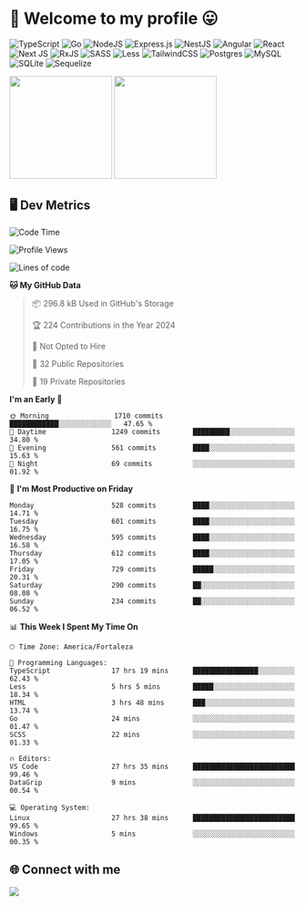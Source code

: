 # 🎉 Welcome to my profile 😛

![TypeScript](https://img.shields.io/badge/typescript-%23007ACC.svg?style=for-the-badge&logo=typescript&logoColor=white)
![Go](https://img.shields.io/badge/go-%2300ADD8.svg?style=for-the-badge&logo=go&logoColor=white)
![NodeJS](https://img.shields.io/badge/node.js-6DA55F?style=for-the-badge&logo=node.js&logoColor=white)
![Express.js](https://img.shields.io/badge/express.js-%23404d59.svg?style=for-the-badge&logo=express&logoColor=%2361DAFB)
![NestJS](https://img.shields.io/badge/nestjs-%23E0234E.svg?style=for-the-badge&logo=nestjs&logoColor=white)
![Angular](https://img.shields.io/badge/angular-%23DD0031.svg?style=for-the-badge&logo=angular&logoColor=white)
![React](https://img.shields.io/badge/react-%2320232a.svg?style=for-the-badge&logo=react&logoColor=%2361DAFB)
![Next JS](https://img.shields.io/badge/Next-black?style=for-the-badge&logo=next.js&logoColor=white)
![RxJS](https://img.shields.io/badge/rxjs-%23B7178C.svg?style=for-the-badge&logo=reactivex&logoColor=white)
![SASS](https://img.shields.io/badge/SASS-hotpink.svg?style=for-the-badge&logo=SASS&logoColor=white)
![Less](https://img.shields.io/badge/less-2B4C80?style=for-the-badge&logo=less&logoColor=white)
![TailwindCSS](https://img.shields.io/badge/tailwindcss-%2338B2AC.svg?style=for-the-badge&logo=tailwind-css&logoColor=white)
![Postgres](https://img.shields.io/badge/postgres-%23316192.svg?style=for-the-badge&logo=postgresql&logoColor=white)
![MySQL](https://img.shields.io/badge/mysql-4479A1.svg?style=for-the-badge&logo=mysql&logoColor=white)
![SQLite](https://img.shields.io/badge/sqlite-%2307405e.svg?style=for-the-badge&logo=sqlite&logoColor=white)
![Sequelize](https://img.shields.io/badge/Sequelize-52B0E7?style=for-the-badge&logo=Sequelize&logoColor=white)

<div>
  <img height="180em" src="https://github-readme-stats.vercel.app/api?username=VinicciusSantos&include_all_commits=true&count_private=true&theme=github_dark"/>
  <img height="180em" src="https://github-readme-stats.vercel.app/api/top-langs/?username=VinicciusSantos&langs_count=6&layout=compact&include_all_commits=true&count_private=true&theme=github_dark"/>
</div>

## 🖥️ Dev Metrics

<!--START_SECTION:waka-->
![Code Time](http://img.shields.io/badge/Code%20Time-1%2C816%20hrs%2051%20mins-blue)

![Profile Views](http://img.shields.io/badge/Profile%20Views-127-blue)

![Lines of code](https://img.shields.io/badge/From%20Hello%20World%20I%27ve%20Written-5.4%20million%20lines%20of%20code-blue)

**🐱 My GitHub Data** 

> 📦 296.8 kB Used in GitHub's Storage 
 > 
> 🏆 224 Contributions in the Year 2024
 > 
> 🚫 Not Opted to Hire
 > 
> 📜 32 Public Repositories 
 > 
> 🔑 19 Private Repositories 
 > 
**I'm an Early 🐤** 

```text
🌞 Morning                1710 commits        ████████████░░░░░░░░░░░░░   47.65 % 
🌆 Daytime                1249 commits        █████████░░░░░░░░░░░░░░░░   34.80 % 
🌃 Evening                561 commits         ████░░░░░░░░░░░░░░░░░░░░░   15.63 % 
🌙 Night                  69 commits          ░░░░░░░░░░░░░░░░░░░░░░░░░   01.92 % 
```
📅 **I'm Most Productive on Friday** 

```text
Monday                   528 commits         ████░░░░░░░░░░░░░░░░░░░░░   14.71 % 
Tuesday                  601 commits         ████░░░░░░░░░░░░░░░░░░░░░   16.75 % 
Wednesday                595 commits         ████░░░░░░░░░░░░░░░░░░░░░   16.58 % 
Thursday                 612 commits         ████░░░░░░░░░░░░░░░░░░░░░   17.05 % 
Friday                   729 commits         █████░░░░░░░░░░░░░░░░░░░░   20.31 % 
Saturday                 290 commits         ██░░░░░░░░░░░░░░░░░░░░░░░   08.08 % 
Sunday                   234 commits         ██░░░░░░░░░░░░░░░░░░░░░░░   06.52 % 
```


📊 **This Week I Spent My Time On** 

```text
🕑︎ Time Zone: America/Fortaleza

💬 Programming Languages: 
TypeScript               17 hrs 19 mins      ████████████████░░░░░░░░░   62.43 % 
Less                     5 hrs 5 mins        █████░░░░░░░░░░░░░░░░░░░░   18.34 % 
HTML                     3 hrs 48 mins       ███░░░░░░░░░░░░░░░░░░░░░░   13.74 % 
Go                       24 mins             ░░░░░░░░░░░░░░░░░░░░░░░░░   01.47 % 
SCSS                     22 mins             ░░░░░░░░░░░░░░░░░░░░░░░░░   01.33 % 

🔥 Editors: 
VS Code                  27 hrs 35 mins      █████████████████████████   99.46 % 
DataGrip                 9 mins              ░░░░░░░░░░░░░░░░░░░░░░░░░   00.54 % 

💻 Operating System: 
Linux                    27 hrs 38 mins      █████████████████████████   99.65 % 
Windows                  5 mins              ░░░░░░░░░░░░░░░░░░░░░░░░░   00.35 % 
```


<!--END_SECTION:waka-->

## 🌐 Connect with me

<a href="https://www.linkedin.com/in/vinicius-guedes-b817aa223/"><img src="https://img.shields.io/badge/LinkedIn-0077B5?style=for-the-badge&logo=linkedin&logoColor=white"/></a>

